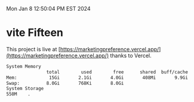 Mon Jan  8 12:50:04 PM EST 2024

# vite Fifteen


This project is live at [https://marketingpreference.vercel.app/](https://marketingpreference.vercel.app/) thanks to Vercel.

```bash
System Memory
               total        used        free      shared  buff/cache   available
Mem:            15Gi       2.1Gi       4.0Gi       408Mi       9.9Gi        13Gi
Swap:          8.0Gi       768Ki       8.0Gi
System Storage
550M	.
```
```bash

